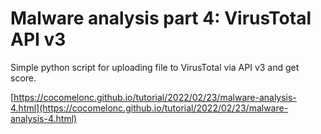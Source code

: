 # Malware analysis part 4: VirusTotal API v3

Simple python script for uploading file to VirusTotal via API v3 and get score.

[https://cocomelonc.github.io/tutorial/2022/02/23/malware-analysis-4.html](https://cocomelonc.github.io/tutorial/2022/02/23/malware-analysis-4.html)
